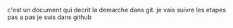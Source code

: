 
c'est un document qui decrit la demarche dans git.
je vais suivre les etapes pas a pas
je suis dans github
